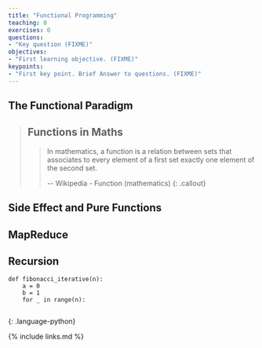 ```yaml
---
title: "Functional Programming"
teaching: 0
exercises: 0
questions:
- "Key question (FIXME)"
objectives:
- "First learning objective. (FIXME)"
keypoints:
- "First key point. Brief Answer to questions. (FIXME)"
---
```


## The Functional Paradigm

> ## Functions in Maths
> > In mathematics, a function is a relation between sets that associates to every element of a first set exactly one element of the second set.
> >
> > -- Wikipedia - Function (mathematics)
{: .callout}

## Side Effect and Pure Functions

## MapReduce

## Recursion

~~~
def fibonacci_iterative(n):
    a = 0
    b = 1
    for _ in range(n):
        

~~~
{: .language-python}

{% include links.md %}

